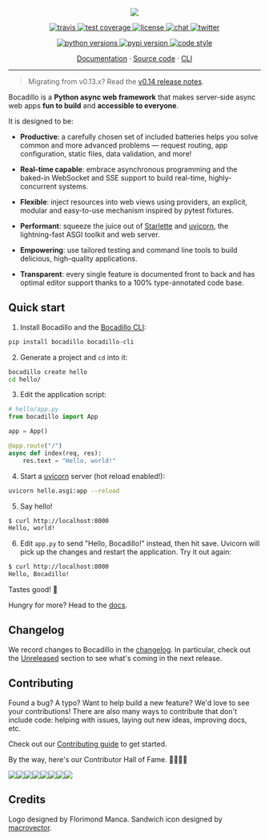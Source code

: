 <p align="center">
    <img src="https://github.com/bocadilloproject/bocadillo/blob/master/.github/banner.png?raw=true">
</p>

<p align="center">
    <a href="https://travis-ci.org/bocadilloproject/bocadillo">
        <img src="https://img.shields.io/travis/bocadilloproject/bocadillo.svg" alt="travis"/>
    </a>
    <a href="https://codecov.io/gh/bocadilloproject/bocadillo">
        <img src="https://codecov.io/gh/bocadilloproject/bocadillo/branch/master/graph/badge.svg" alt="test coverage"/>
    </a>
    <a href="https://pypi.org/project/bocadillo">
        <img src="https://img.shields.io/pypi/l/bocadillo.svg" alt="license"/>
    </a>
    <a href="https://gitter.im/bocadilloproject/bocadillo">
        <img src="https://badges.gitter.im/bocadilloproject/bocadillo.svg" alt="chat">
    </a>
    <a href="https://twitter.com/bocadillopy">
        <img src="https://img.shields.io/twitter/follow/bocadillopy.svg?label=%40bocadillopy&style=social" alt="twitter">
    </a>
</p>

<p align="center">
    <a href="https://www.python.org">
        <img src="https://img.shields.io/pypi/pyversions/bocadillo.svg?logo=python&logoColor=fed749&colorB=3770a0&label=" alt="python versions">
    </a>
    <a href="https://pypi.org/project/bocadillo">
        <img src="https://img.shields.io/pypi/v/bocadillo.svg" alt="pypi version">
    </a>
    <a href="https://github.com/ambv/black">
        <img src="https://img.shields.io/badge/code_style-black-000000.svg" alt="code style">
    </a>
</p>

<p align="center">
    <a href="https://bocadilloproject.github.io">Documentation</a> &middot;
    <a href="https://github.com/bocadilloproject/bocadillo">Source code</a> &middot;
    <a href="https://github.com/bocadilloproject/bocadillo-cli">CLI</a>
</p>

---

> Migrating from v0.13.x? Read the [v0.14 release notes](https://bocadilloproject.github.io/blog/release-0.14.html).

Bocadillo is a **Python async web framework** that makes server-side async web apps **fun to build** and **accessible to everyone**.

It is designed to be:

- **Productive**: a carefully chosen set of included batteries helps you solve common and more advanced problems — request routing, app configuration, static files, data validation, and more!

- **Real-time capable**: embrace asynchronous programming and the baked-in WebSocket and SSE support to build real-time, highly-concurrent systems.

- **Flexible**: inject resources into web views using providers, an explicit, modular and easy-to-use mechanism inspired by pytest fixtures.

- **Performant**: squeeze the juice out of [Starlette] and [uvicorn], the lightning-fast ASGI toolkit and web server.

- **Empowering**: use tailored testing and command line tools to build delicious, high-quality applications.

- **Transparent**: every single feature is documented front to back and has optimal editor support thanks to a 100% type-annotated code base.

[starlette]: https://www.starlette.io
[uvicorn]: https://www.uvicorn.org

## Quick start

1. Install Bocadillo and the [Bocadillo CLI]:

```bash
pip install bocadillo bocadillo-cli
```

[bocadillo cli]: https://github.com/bocadilloproject/bocadillo-cli

2. Generate a project and `cd` into it:

```bash
bocadillo create hello
cd hello/
```

3. Edit the application script:

```python
# hello/app.py
from bocadillo import App

app = App()

@app.route("/")
async def index(req, res):
    res.text = "Hello, world!"
```

4. Start a [uvicorn] server (hot reload enabled!):

```bash
uvicorn hello.asgi:app --reload
```

5. Say hello!

```bash
$ curl http://localhost:8000
Hello, world!
```

6. Edit `app.py` to send "Hello, Bocadillo!" instead, then hit save. Uvicorn will pick up the changes and restart the application. Try it out again:

```bash
$ curl http://localhost:8000
Hello, Bocadillo!
```

Tastes good! 🥪

Hungry for more? Head to the [docs](https://bocadilloproject.github.io).

## Changelog

We record changes to Bocadillo in the [changelog](https://github.com/bocadilloproject/bocadillo/blob/master/CHANGELOG.md). In particular, check out the [Unreleased](https://github.com/bocadilloproject/bocadillo/blob/master/CHANGELOG.md#unreleased) section to see what's coming in the next release.

## Contributing

Found a bug? A typo? Want to help build a new feature? We'd love to see your contributions! There are also many ways to contribute that don't include code: helping with issues, laying out new ideas, improving docs, etc.

Check out our [Contributing guide](https://github.com/bocadilloproject/bocadillo/blob/master/CONTRIBUTING.md) to get started.

By the way, here's our Contributor Hall of Fame. 👨‍💻👩‍💻

[![](https://sourcerer.io/fame/florimondmanca/bocadilloproject/bocadillo/images/0)](https://sourcerer.io/fame/florimondmanca/bocadilloproject/bocadillo/links/0)[![](https://sourcerer.io/fame/florimondmanca/bocadilloproject/bocadillo/images/1)](https://sourcerer.io/fame/florimondmanca/bocadilloproject/bocadillo/links/1)[![](https://sourcerer.io/fame/florimondmanca/bocadilloproject/bocadillo/images/2)](https://sourcerer.io/fame/florimondmanca/bocadilloproject/bocadillo/links/2)[![](https://sourcerer.io/fame/florimondmanca/bocadilloproject/bocadillo/images/3)](https://sourcerer.io/fame/florimondmanca/bocadilloproject/bocadillo/links/3)[![](https://sourcerer.io/fame/florimondmanca/bocadilloproject/bocadillo/images/4)](https://sourcerer.io/fame/florimondmanca/bocadilloproject/bocadillo/links/4)[![](https://sourcerer.io/fame/florimondmanca/bocadilloproject/bocadillo/images/5)](https://sourcerer.io/fame/florimondmanca/bocadilloproject/bocadillo/links/5)[![](https://sourcerer.io/fame/florimondmanca/bocadilloproject/bocadillo/images/6)](https://sourcerer.io/fame/florimondmanca/bocadilloproject/bocadillo/links/6)[![](https://sourcerer.io/fame/florimondmanca/bocadilloproject/bocadillo/images/7)](https://sourcerer.io/fame/florimondmanca/bocadilloproject/bocadillo/links/7)

## Credits

Logo designed by Florimond Manca. Sandwich icon designed by [macrovector](http://macrovector.com).
